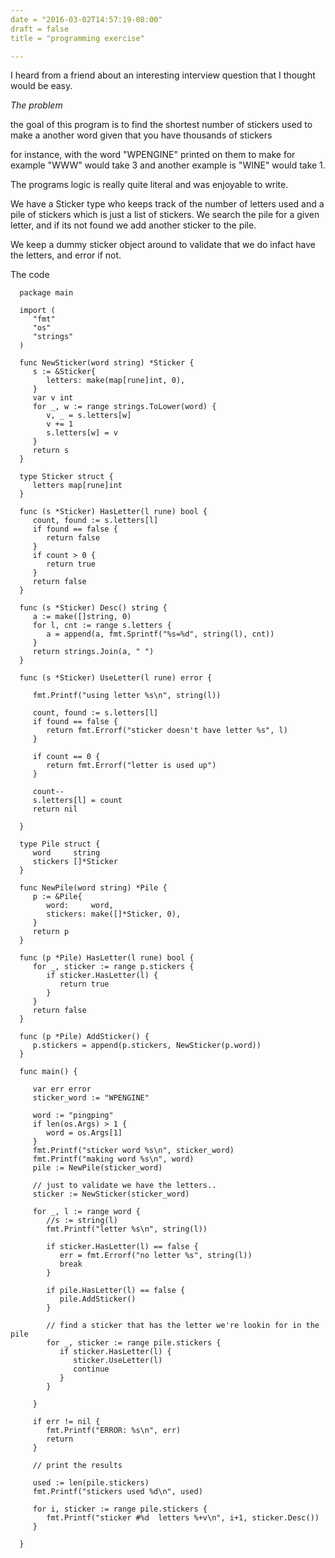 ```yaml
---
date = "2016-03-02T14:57:19-08:00"
draft = false
title = "programming exercise"

---
```


I heard from a friend about an interesting interview question that I thought would be easy. 

*The problem*

the goal of this program is to find the shortest number of stickers used to make a another word given that you have thousands of stickers

for instance, with the word "WPENGINE" printed on them to make for example "WWW" would take 3 and another example is "WINE" would take 1.

The programs logic is really quite literal and was enjoyable to write. 

We have a Sticker type who keeps track of the number of letters used and a pile of stickers which is just a list
of stickers. We search the pile for a given letter, and if its not found we add another sticker to the pile.

We keep a dummy sticker object around to validate that we do infact have the letters, and error if not.

The code


      package main

      import (
         "fmt"
         "os"
         "strings"
      )

      func NewSticker(word string) *Sticker {
         s := &Sticker{
            letters: make(map[rune]int, 0),
         }
         var v int
         for _, w := range strings.ToLower(word) {
            v, _ = s.letters[w]
            v += 1
            s.letters[w] = v
         }
         return s
      }

      type Sticker struct {
         letters map[rune]int
      }

      func (s *Sticker) HasLetter(l rune) bool {
         count, found := s.letters[l]
         if found == false {
            return false
         }
         if count > 0 {
            return true
         }
         return false
      }

      func (s *Sticker) Desc() string {
         a := make([]string, 0)
         for l, cnt := range s.letters {
            a = append(a, fmt.Sprintf("%s=%d", string(l), cnt))
         }
         return strings.Join(a, " ")
      }

      func (s *Sticker) UseLetter(l rune) error {

         fmt.Printf("using letter %s\n", string(l))

         count, found := s.letters[l]
         if found == false {
            return fmt.Errorf("sticker doesn't have letter %s", l)
         }

         if count == 0 {
            return fmt.Errorf("letter is used up")
         }

         count--
         s.letters[l] = count
         return nil

      }

      type Pile struct {
         word     string
         stickers []*Sticker
      }

      func NewPile(word string) *Pile {
         p := &Pile{
            word:     word,
            stickers: make([]*Sticker, 0),
         }
         return p
      }

      func (p *Pile) HasLetter(l rune) bool {
         for _, sticker := range p.stickers {
            if sticker.HasLetter(l) {
               return true
            }
         }
         return false
      }

      func (p *Pile) AddSticker() {
         p.stickers = append(p.stickers, NewSticker(p.word))
      }

      func main() {

         var err error
         sticker_word := "WPENGINE"

         word := "pingping"
         if len(os.Args) > 1 {
            word = os.Args[1]
         }
         fmt.Printf("sticker word %s\n", sticker_word)
         fmt.Printf("making word %s\n", word)
         pile := NewPile(sticker_word)

         // just to validate we have the letters..
         sticker := NewSticker(sticker_word)

         for _, l := range word {
            //s := string(l)
            fmt.Printf("letter %s\n", string(l))

            if sticker.HasLetter(l) == false {
               err = fmt.Errorf("no letter %s", string(l))
               break
            }

            if pile.HasLetter(l) == false {
               pile.AddSticker()
            }

            // find a sticker that has the letter we're lookin for in the pile
            for _, sticker := range pile.stickers {
               if sticker.HasLetter(l) {
                  sticker.UseLetter(l)
                  continue
               }
            }

         }

         if err != nil {
            fmt.Printf("ERROR: %s\n", err)
            return
         }

         // print the results

         used := len(pile.stickers)
         fmt.Printf("stickers used %d\n", used)

         for i, sticker := range pile.stickers {
            fmt.Printf("sticker #%d  letters %+v\n", i+1, sticker.Desc())
         }

      }


